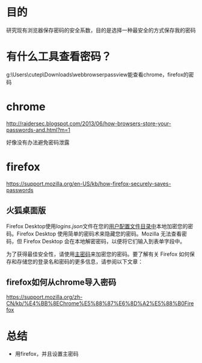 # 目的

研究现有浏览器保存密码的安全系数，目的是选择一种最安全的方式保存我的密码

# 有什么工具查看密码？

g:\Users\cutep\Downloads\webbrowserpassview能查看chrome，firefox的密码

# chrome

http://raidersec.blogspot.com/2013/06/how-browsers-store-your-passwords-and.html?m=1

好像没有办法避免密码泄露

# firefox

https://support.mozilla.org/en-US/kb/how-firefox-securely-saves-passwords

## 火狐桌面版

Firefox Desktop使用*logins.json*文件在您的[用户配置文件目录中](https://support.mozilla.org/en-US/kb/profiles-where-firefox-stores-user-data)本地加密您的密码。Firefox Desktop 使用简单的密码术来隐藏您的密码。Mozilla 无法查看密码，但 Firefox Desktop 会在本地解密密码，以便将它们输入到表单字段中。

为了获得最佳安全性，请使用[主密码](https://support.mozilla.org/en-US/kb/use-primary-password-protect-stored-logins)来加密您的密码。要了解有关 Firefox 如何保存和存储您的登录名和密码的更多信息，请参阅以下文章：

## firefox如何从chrome导入密码

https://support.mozilla.org/zh-CN/kb/%E4%BB%8EChrome%E5%88%87%E6%8D%A2%E5%88%B0Firefox

# 总结

- 用firefox，并且设置主密码